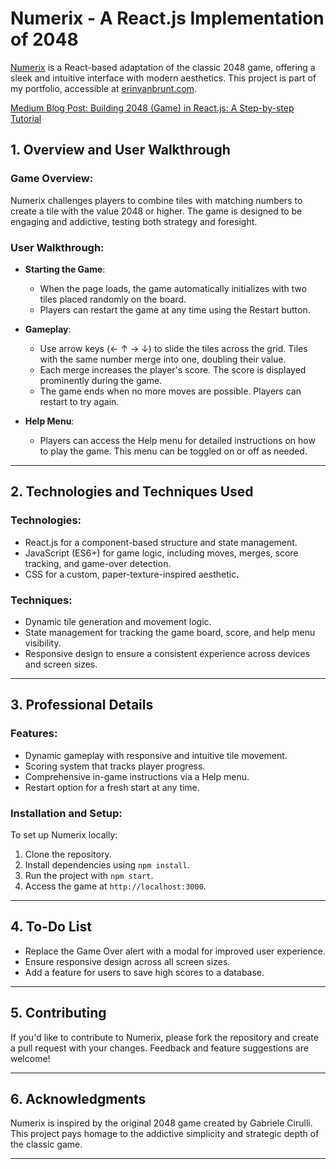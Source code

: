 # Numerix - A React.js Implementation of 2048

[Numerix](http://www.erinvanbrunt.com/games/numerix) is a React-based adaptation of the classic 2048 game, offering a sleek and intuitive interface with modern aesthetics. This project is part of my portfolio, accessible at [erinvanbrunt.com](http://www.erinvanbrunt.com).

[Medium Blog Post: Building 2048 (Game) in React.js: A Step-by-step Tutorial](https://medium.com/@erinmontybruce/building-2048-game-in-react-a-step-by-step-tutorial-ed83630e0488)

## 1. Overview and User Walkthrough

### Game Overview:

Numerix challenges players to combine tiles with matching numbers to create a tile with the value 2048 or higher. The game is designed to be engaging and addictive, testing both strategy and foresight.

### User Walkthrough:

- **Starting the Game**:

  - When the page loads, the game automatically initializes with two tiles placed randomly on the board.
  - Players can restart the game at any time using the Restart button.

- **Gameplay**:

  - Use arrow keys (← ↑ → ↓) to slide the tiles across the grid. Tiles with the same number merge into one, doubling their value.
  - Each merge increases the player's score. The score is displayed prominently during the game.
  - The game ends when no more moves are possible. Players can restart to try again.

- **Help Menu**:
  - Players can access the Help menu for detailed instructions on how to play the game. This menu can be toggled on or off as needed.

---

## 2. Technologies and Techniques Used

### Technologies:

- React.js for a component-based structure and state management.
- JavaScript (ES6+) for game logic, including moves, merges, score tracking, and game-over detection.
- CSS for a custom, paper-texture-inspired aesthetic.

### Techniques:

- Dynamic tile generation and movement logic.
- State management for tracking the game board, score, and help menu visibility.
- Responsive design to ensure a consistent experience across devices and screen sizes.

---

## 3. Professional Details

### Features:

- Dynamic gameplay with responsive and intuitive tile movement.
- Scoring system that tracks player progress.
- Comprehensive in-game instructions via a Help menu.
- Restart option for a fresh start at any time.

### Installation and Setup:

To set up Numerix locally:

1. Clone the repository.
2. Install dependencies using `npm install`.
3. Run the project with `npm start`.
4. Access the game at `http://localhost:3000`.

---

## 4. To-Do List

- Replace the Game Over alert with a modal for improved user experience.
- Ensure responsive design across all screen sizes.
- Add a feature for users to save high scores to a database.

---

## 5. Contributing

If you'd like to contribute to Numerix, please fork the repository and create a pull request with your changes. Feedback and feature suggestions are welcome!

---

## 6. Acknowledgments

Numerix is inspired by the original 2048 game created by Gabriele Cirulli. This project pays homage to the addictive simplicity and strategic depth of the classic game.

---
